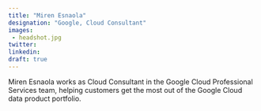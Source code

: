 ```yaml
---
title: "Miren Esnaola"
designation: "Google, Cloud Consultant"
images:
 - headshot.jpg
twitter: 
linkedin: 
draft: true
---
```


Miren Esnaola works as Cloud Consultant in the Google Cloud Professional Services team, helping customers get the most out of the Google Cloud data product portfolio.